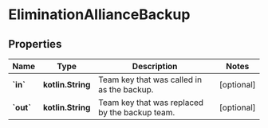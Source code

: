 
# EliminationAllianceBackup

## Properties
Name | Type | Description | Notes
------------ | ------------- | ------------- | -------------
**&#x60;in&#x60;** | **kotlin.String** | Team key that was called in as the backup. |  [optional]
**&#x60;out&#x60;** | **kotlin.String** | Team key that was replaced by the backup team. |  [optional]




